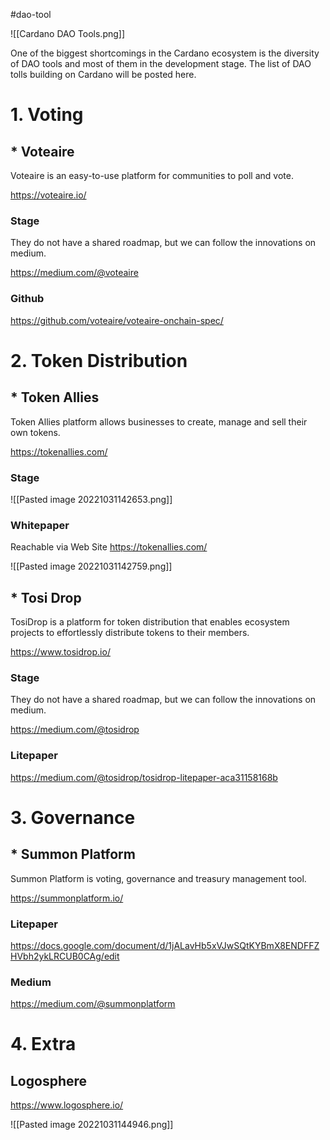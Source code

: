 #dao-tool 

![[Cardano DAO Tools.png]]



One of the biggest shortcomings in the Cardano ecosystem is the diversity of DAO tools and most of them in the development stage. The list of DAO tolls building on Cardano will be posted here.



# 1. Voting


## * Voteaire

Voteaire is an easy-to-use platform for communities to poll and vote.

https://voteaire.io/


### Stage

They do not have a shared roadmap, but we can follow the innovations on medium.

https://medium.com/@voteaire

### Github

https://github.com/voteaire/voteaire-onchain-spec/



# 2. Token Distribution


## * Token Allies

Token Allies platform allows businesses to create, manage and sell their own tokens.

https://tokenallies.com/


### Stage

![[Pasted image 20221031142653.png]]


### Whitepaper

Reachable via Web Site 
https://tokenallies.com/

![[Pasted image 20221031142759.png]]



## * Tosi Drop


TosiDrop is a platform for token distribution that enables ecosystem projects to effortlessly distribute tokens to their members.

https://www.tosidrop.io/


### Stage

They do not have a shared roadmap, but we can follow the innovations on medium.

https://medium.com/@tosidrop

### Litepaper

https://medium.com/@tosidrop/tosidrop-litepaper-aca31158168b




# 3. Governance

## * Summon Platform

Summon Platform is voting, governance and treasury management tool.

https://summonplatform.io/


### Litepaper

https://docs.google.com/document/d/1jALavHb5xVJwSQtKYBmX8ENDFFZHVbh2ykLRCUB0CAg/edit


### Medium

https://medium.com/@summonplatform




# 4. Extra

## Logosphere

https://www.logosphere.io/

![[Pasted image 20221031144946.png]]











